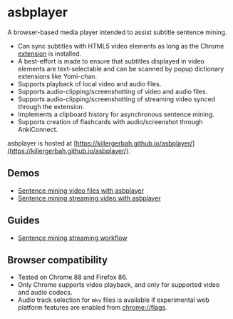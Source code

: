 # asbplayer

A browser-based media player intended to assist subtitle sentence mining.

- Can sync subtitles with HTML5 video elements as long as the Chrome [extension](https://github.com/killergerbah/asbplayer/releases/tag/latest) is installed.
- A best-effort is made to ensure that subtitles displayed in video elements are text-selectable and can be scanned by
  popup dictionary extensions like Yomi-chan.
- Supports playback of local video and audio files.
- Supports audio-clipping/screenshotting of video and audio files.
- Supports audio-clipping/screenshotting of streaming video synced through the extension.
- Implements a clipboard history for asynchronous sentence mining.
- Supports creation of flashcards with audio/screenshot through AnkiConnect.

asbplayer is hosted at [https://killergerbah.github.io/asbplayer/](https://killergerbah.github.io/asbplayer/).

## Demos

- [Sentence mining video files with asbplayer](https://www.youtube.com/watch?v=7v0Hly_Q_Bs)
- [Sentence mining streaming video with asbplayer](https://www.youtube.com/watch?v=m55HbFJMilk)

## Guides

- [Sentence mining streaming workflow](https://learnjapanese.moe/streamworkflow/)

## Browser compatibility

- Tested on Chrome 88 and Firefox 86.
- Only Chrome supports video playback, and only for supported video and audio codecs.
- Audio track selection for `mkv` files is available if experimental web platform features are enabled from [chrome://flags](chrome://flags).
